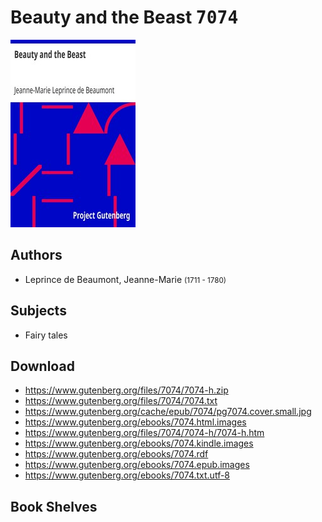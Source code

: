# Beauty and the Beast <kbd>7074</kbd>

![](./cover.medium.jpg "")

## Authors


 - Leprince de Beaumont, Jeanne-Marie <small>(1711 - 1780)</small>

## Subjects


 - Fairy tales

## Download


 - https://www.gutenberg.org/files/7074/7074-h.zip
 - https://www.gutenberg.org/files/7074/7074.txt
 - https://www.gutenberg.org/cache/epub/7074/pg7074.cover.small.jpg
 - https://www.gutenberg.org/ebooks/7074.html.images
 - https://www.gutenberg.org/files/7074/7074-h/7074-h.htm
 - https://www.gutenberg.org/ebooks/7074.kindle.images
 - https://www.gutenberg.org/ebooks/7074.rdf
 - https://www.gutenberg.org/ebooks/7074.epub.images
 - https://www.gutenberg.org/ebooks/7074.txt.utf-8

## Book Shelves


